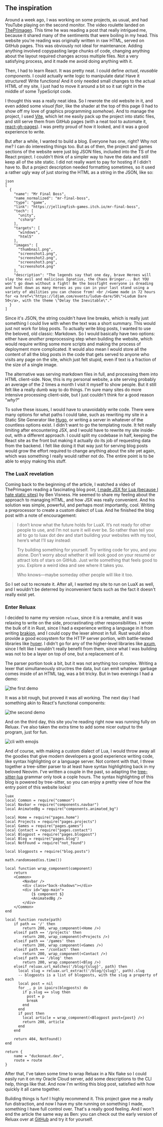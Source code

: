 ## The inspiration
Around a week ago, I was working on some projects, as usual, and had YouTube playing on the
second monitor. The video roulette landed on
[ThePrimagen](https://www.youtube.com/watch?v=r4HyasuvjKM). This time he was reading a post that
really intrigued me, because it shared many of the sentiments that were boiling in my head. This
website you're reading was originally written in raw HTML, served on GitHub pages. This was
obviously not ideal for maintenance. Adding anything involved copypasting large chunks of
code, changing anything about the layout required changes across multiple files. Not a very
satisfying process, and it made me avoid doing anything with it.

Then, I had to learn React. It was pretty neat. I could define *actual, reusable components*.
I could actually write logic to manipulate data! Have it structured! Write functions! And it
only needed small changes to the actual HTML of my site, I just had to move it around a bit
so it sat right in the middle of some TypeScript code.

I thought this was a really neat idea. So I rewrote the old website in it, and even added some
*visual flair*, like the shader at the top of this page (I had to show off my love of graphics
programming *somehow*). And to manage the project, I used [Vite](https://vitejs.dev/), which let
me easily pack up the project into static files, and still serve them from GitHub pages (with a
neat tool to automate it, [react-gh-pages](https://github.com/gitname/react-gh-pages)). I was
pretty proud of how it looked, and it was a good experience to write.

But after a while, I wanted to build a blog. Everyone has one, right? Why not me? I can do
interesting things too. But as of then, the project and games sections of the website were just
big JSON files, included into the TS of the React project. I couldn't think of a simpler way to
have the data and still keep all of the site static. I did not really want to pay for hosting if
I didn't have to. But a project description needed formatting sometimes, so it used a rather ugly
way of just storing the HTML as a string in the JSON, like so:

```
json
[
  {
    "name": "Mr Final Boss",
    "name_normalized": "mr-final-boss",
    "type": "game",
    "link": "https://jellingfish-games.itch.io/mr-final-boss",
    "tech": [
      "unity",
      "csharp"
    ],
    "targets": [
      "windows",
      "html5"
    ],
    "images": [
      "thumbnail.png",
      "screenshot1.png",
      "screenshot2.png",
      "screenshot3.png",
      "screenshot4.png"
    ],
    "description": "The legends say that one day, brave Heroes will slay the evil and malicious Ignatius, the Chaos Bringer... But YOU won't go down without a fight! Be the bossfight everyone is dreading and hunt down as many Heroes as you can in your last stand using a variety of abilities you can choose from! <br />Game made in 72 hours for <a href=\"https://ldjam.com/events/ludum-dare/50\">Ludum Dare 50</a>, with the theme \"Delay the Inevitable\"."
  }
]
```

Since it's JSON, the string couldn't have line breaks, which is really just something I could
live with when the text was a short summary. This would just not work for blog posts. To actually
write blog posts, I wanted to use the beloved, old classic: Markdown. So I would basically have
two options: either have *another* preprocessing step when building the website, which would
require writing some more scripts and making the process of deployment more complicated. It would
also mean I would store all the content of all the blog posts in the code that gets served
to anyone who visits any page on the site, which just felt stupid, even if text is a fraction of
the size of a single image.

The alternative was serving markdown files in full, and processing them into HTML client-side.
Now, this is my personal website, a site serving probably an average of the 2 times a month I
visit it myself to show people. But it still felt like a really dumb way to do things. I'm sure
many sites do more intensive processing client-side, but I just couldn't think for a good reason
"*why?*"

To solve these issues, I would have to unavoidably write code. There were many options for what
paths I could take, such as rewriting my site in a Static Site Generator like
[Hugo](https://gohugo.io/), or writing a server in whatever of the countless options exist.
I didn't want to go the templating route. It felt really limiting after encountering JSX, and I
would have to rewrite my site inside-out, with a different approach. I could split my codebase in
half, keeping the React site as the front but making it actually do its job of requesting data
from the backend. I felt like doing it that way just for serving blog posts would grow the effort
required to change anything about the site yet again, which was something I really would rather
not do. The entire point is to be able to enjoy making this stuff.

### The LuaX revelation
Coming back to the beginning of the article, I watched a video of ThePrimagen reading a
fascinating blog post,
[I made JSX for Lua (because I hate static sites)](https://bvisness.me/luax) by Ben Visness.
He seemed to share my feeling about the approach to managing HTML, and how JSX was really
convenient. And his solution was simple, powerful, and perhaps most importantly, cool. Writing a
preprocessor to create a custom dialect of Lua. And he finished the blog post with a note of
encouragement:
> I don’t know what the future holds for LuaX. It’s not ready for other people to use, and I’m
> not sure it will ever be. So rather than tell you all to go to luax dot dev and start building
> your websites with my tool, here’s what I’ll say instead:
>
> Try building something for yourself. Try writing code for you, and you alone. Don’t worry about
> whether it will look good on your resumé or attract lots of stars on GitHub. Just write
> something that feels good to you. Explore a weird idea and see where it takes you.
>
> Who knows—maybe someday other people will like it too.

So I set out to recreate it. After all, I wanted my site to run on LuaX as well, and I wouldn't
be deterred by inconvenient facts such as the fact it doesn't really exist yet.

### Enter Reluax
I decided to name my version `reluax`, since it is a remake, and it was relaxing to write on the
side, procrastinating other responsibilities. I wrote the bulk of it in Rust, since I had a
experience writing a language in it from writing [brakion](https://github.com/Duckonaut/brakion),
and I could copy the lexer almost in full. Rust would also provide a good ecosystem for the
HTTP server portion, with battle-tested libraries like [hyper](https://hyper.rs/). I didn't go
for any of the higher-level libraries like [axum](https://github.com/tokio-rs/axum), since I
felt like I wouldn't really benefit from them, since what I was building was not to be a layer
on top of one, but a replacement of it.

The parser portion took a bit, but it was not anything too complex. Writing a lexer that
simultaneously structres the data, but can emit whatever garbage comes inside of an HTML tag, was
a bit tricky. But in two evenings I had a demo:

![the first demo](https://cdn.duckonaut.dev/assets/blog/building-reluax/first-demo.png)

It was a bit rough, but proved it was all working. The next day I had something akin to React's
functional components:

![the second demo](https://cdn.duckonaut.dev/assets/blog/building-reluax/second-demo.png)

And on the third day, this site you're reading right now was running fully on Reluax. I've also
taken the extra time to add some nicer output to the program, just for fun.

![cli with emojis](https://cdn.duckonaut.dev/assets/blog/building-reluax/cli.png)

And of course, with making a custom dialect of Lua, I would throw away all the goodies that give
modern developers a good experience writing code, like syntax highlighting or a language server.
Not content with that, I threw together a tree-sitter parser to at least have syntax highlighting
back in my beloved Neovim. I've written a couple in the past, so adapting the
[tree-sitter-lua](https://github.com/tjdevries/tree-sitter-lua) grammar only took a cople hours.
The syntax highlighting of this blog is powered by tree-sitter, so you can enjoy a pretty
view of how the entry point of this website looks!

```
luax
local Common = require("common")
local Navbar = require("components.navbar")
local AnimatedBg = require("components.animated_bg")

local Home = require("pages.home")
local Projects = require("pages.projects")
local Games = require("pages.games")
local Contact = require("pages.contact")
local Blogpost = require("pages.blogpost")
local Blog = require("pages.blog")
local NotFound = require("not_found")

local blogposts = require("blog.posts")

math.randomseed(os.time())

local function wrap_component(component)
    return
    <Common>
        <Navbar />
        <div class="back-shadows"></div>
        <div id="app-main">
            {$ component $}
            <AnimatedBg />
        </div>
    </Common>
end

local function route(path)
    if path == '/' then
        return 200, wrap_component(<Home />)
    elseif path == '/projects' then
        return 200, wrap_component(<Projects />)
    elseif path == '/games' then
        return 200, wrap_component(<Games />)
    elseif path == '/contact' then
        return 200, wrap_component(<Contact />)
    elseif path == '/blog' then
        return 200, wrap_component(<Blog />)
    elseif reluax.url_matches('/blog/{slug}', path) then
      local slug = reluax.url_extract('/blog/{slug}', path).slug
      -- blogposts is a list of blogposts, with the slug a property of each
      local post = nil
      for _, p in ipairs(blogposts) do
        if p.slug == slug then
          post = p
          break
        end
      end
      if post then
        local article = wrap_component(<Blogpost post={post} />)
        return 200, article
      end
    end

    return 404, NotFound()
end

return {
    name = "duckonaut.dev",
    route = route
}
```

After that, I've taken some time to wrap Reluax in a Nix flake so I could easily run it on my
Oracle Cloud server, add some descriptions to the CLI help, things like that. And now I'm writing
this blog post, satisfied with how quickly it all came together.

Building things is fun! I highly recommend it. This project gave me a really fun distraction, and
now I have my site running on something I made, something I have full control over. That's a
really good feeling. And I won't end the article the same way as Ben: you can check out the early
version of Reluax over at [GitHub](https://github.com/Duckonaut/reluax) and try it for yourself.
